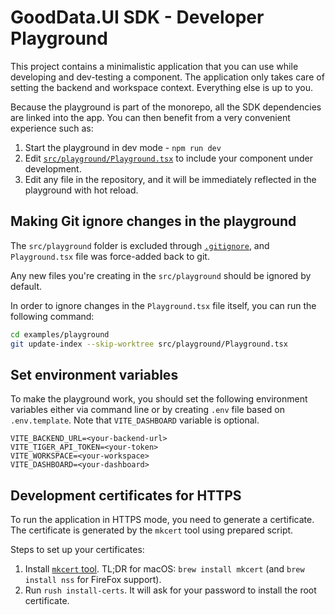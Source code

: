 # GoodData.UI SDK - Developer Playground

This project contains a minimalistic application that you can use while developing and dev-testing a component. The application
only takes care of setting the backend and workspace context. Everything else is up to you.

Because the playground is part of the monorepo, all the SDK dependencies are linked into the app.
You can then benefit from a very convenient experience such as:

1.  Start the playground in dev mode - `npm run dev`
2.  Edit [`src/playground/Playground.tsx`](./src/playground/Playground.tsx) to include your component under development.
3.  Edit any file in the repository, and it will be immediately reflected in the playground with hot reload.

## Making Git ignore changes in the playground

The `src/playground` folder is excluded through [`.gitignore`](.gitignore),
and `Playground.tsx` file was force-added back to git.

Any new files you're creating in the `src/playground` should be ignored by default.

In order to ignore changes in the `Playground.tsx` file itself, you can run the following command:

```bash
cd examples/playground
git update-index --skip-worktree src/playground/Playground.tsx
```

## Set environment variables

To make the playground work, you should set the following environment variables either via command line or by
creating `.env` file based on `.env.template`. Note that `VITE_DASHBOARD` variable is optional.

```
VITE_BACKEND_URL=<your-backend-url>
VITE_TIGER_API_TOKEN=<your-token>
VITE_WORKSPACE=<your-workspace>
VITE_DASHBOARD=<your-dashboard>
```

## Development certificates for HTTPS

To run the application in HTTPS mode, you need to generate a certificate. The certificate is generated by
the `mkcert` tool using prepared script.

Steps to set up your certificates:

1. Install [`mkcert` tool](https://github.com/FiloSottile/mkcert?tab=readme-ov-file#installation).
   TL;DR for macOS: `brew install mkcert` (and `brew install nss` for FireFox support).
2. Run `rush install-certs`. It will ask for your password to install the root certificate.
